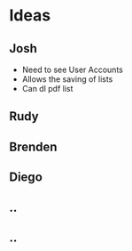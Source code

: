 # Ideas

## Josh
- Need to see User Accounts
- Allows the saving of lists
- Can dl pdf list

## Rudy


## Brenden


## Diego


## ..


## ..
